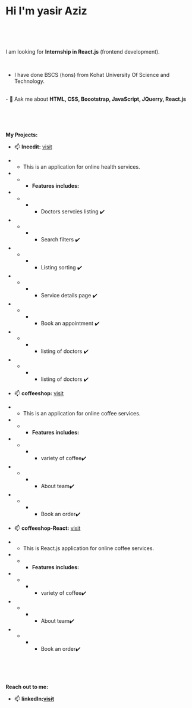 <h1>Hi I'm yasir Aziz</h1>

<br /><br /><br />


I am looking for <b>Internship in React.js</b> (frontend development).</b>

<br />


- I have done BSCS (hons) from Kohat University Of Science and Technology.

<br />
- 💬 Ask me about <b>HTML, CSS, Boootstrap, JavaScript, JQuerry, React.js </b>

<br /><br /><br />


<b> My Projects:</b>
<br />
- 📫 <b>Ineedit:</b> <a href='https://ineedit-react.vercel.app/'>visit</a>
- - This is an application for online health services.
- - - <b>Features includes:</b> 
- - - - Doctors servcies listing :heavy_check_mark:
- - - - Search filters :heavy_check_mark:
- - - - Listing sorting :heavy_check_mark:
- - - - Service details page :heavy_check_mark:
- - - - Book an appointment :heavy_check_mark:
- - - - listing of doctors :heavy_check_mark:
- - - - listing of doctors :heavy_check_mark:


- 📫 <b>coffeeshop:</b> <a href='https://github.com/yasirazizpk/coffeeshop'>visit</a>
- - This is an application for online coffee services.
- - - <b>Features includes:</b> 
- - - - variety of coffee:heavy_check_mark:
- - - - About team:heavy_check_mark:
- - - - Book an order:heavy_check_mark:

- 📫 <b>coffeeshop-React:</b> <a href='https://coffeeshop-react.vercel.app/'>visit</a>
- - This is React.js application for online coffee services.
- - - <b>Features includes:</b> 
- - - - variety of coffee:heavy_check_mark:
- - - - About team:heavy_check_mark:
- - - - Book an order:heavy_check_mark:


<br /><br /><br />

<b>Reach out to me: </b>
- 📫 <b>linkedIn:<a href='https://www.linkedin.com/in/yasir-aziz-b5339724a'>visit</a></b>

